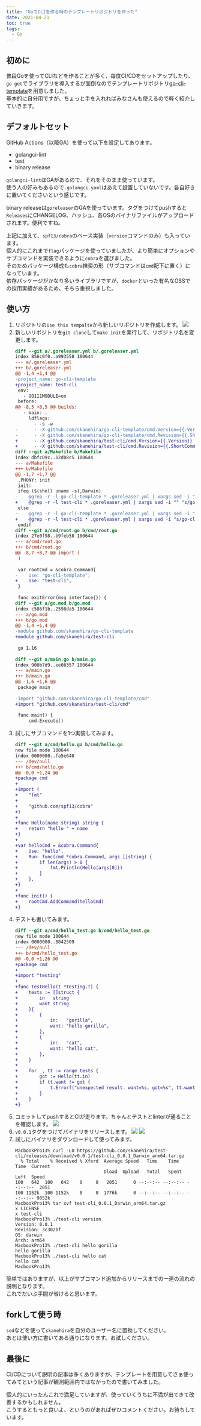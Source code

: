 ```yaml
---
title: "GoでCLIを作る時のテンプレートリポジトリを作った"
date: 2021-04-21
toc: true
tags:
  - Go
---
```


## 初めに
普段Goを使ってCLIなどを作ることが多く、毎度CI/CDをセットアップしたり、`go get`でライブラリを導入するが面倒なのでテンプレートリポジトリ[go-cli-template](https://github.com/skanehira/go-cli-template)を用意しました。  
基本的に自分用ですが、ちょっと手を入れればみなさんも使えるので軽く紹介していきます。

## デフォルトセット
GitHub Actions（以降GA）を使って以下を設定してあります。

- golangci-lint
- test
- binary release

`golangci-lint`はGAがあるので、それをそのまま使っています。  
使う人の好みもあるので`.golangci.yaml`はあえて設置していないです。各自好きに置いてくださいという感じです。  

binary releaseは`goreleaser`のGAを使っています。タグをつけてpushすると`Releases`にCHANGELOG、ハッシュ、各OSのバイナリファイルがアップロードされます。便利ですね。

上記に加えて、`spf13/cobra`のベース実装（`version`コマンドのみ）も入っています。  
個人的にこれまで`flag`パッケージを使っていましたが、より簡単にオプションやサブコマンドを実装できるように`cobra`を選びました。  
そのためパッケージ構成も`cobra`推奨の形（サブコマンドは`cmd`配下に置く）になっています。  
依存パッケージがかなり多いライブラリですが、`docker`といった有名なOSSでの採用実績があるため、そちら重視しました。  

## 使い方
1. リポジトリの`Use this tempalte`から新しいリポジトリを作成します。
   ![](https://i.gyazo.com/3166d239ed1e14611d5d43a989bfd988.png)
2. 新しいリポジトリを`git clone`して`make init`を実行して、リポジトリ名を変更します。
   ```diff
   diff --git a/.goreleaser.yml b/.goreleaser.yml
   index 856c0f0..a993558 100644
   --- a/.goreleaser.yml
   +++ b/.goreleaser.yml
   @@ -1,4 +1,4 @@
   -project_name: go-cli-template
   +project_name: test-cli
    env:
      - GO111MODULE=on
    before:
   @@ -8,5 +8,5 @@ builds:
      - main: .
        ldflags:
          - -s -w
   -      - -X github.com/skanehira/go-cli-template/cmd.Version={{.Version}}
   -      - -X github.com/skanehira/go-cli-template/cmd.Revision={{.ShortCommit}}
   +      - -X github.com/skanehira/test-cli/cmd.Version={{.Version}}
   +      - -X github.com/skanehira/test-cli/cmd.Revision={{.ShortCommit}}
   diff --git a/Makefile b/Makefile
   index dbfc09c..12d08c5 100644
   --- a/Makefile
   +++ b/Makefile
   @@ -1,7 +1,7 @@
    .PHONY: init
    init:
    ifeq ($(shell uname -s),Darwin)
   -	@grep -r -l go-cli-template * .goreleaser.yml | xargs sed -i "" "s/go-cli-template/$$(basename `git rev-parse --show-toplevel`)/"
   +	@grep -r -l test-cli * .goreleaser.yml | xargs sed -i "" "s/go-cli-template/$$(basename `git rev-parse --show-toplevel`)/"
    else
   -	@grep -r -l go-cli-template * .goreleaser.yml | xargs sed -i "s/go-cli-template/$$(basename `git rev-parse --show-toplevel`)/"
   +	@grep -r -l test-cli * .goreleaser.yml | xargs sed -i "s/go-cli-template/$$(basename `git rev-parse --show-toplevel`)/"
    endif
   diff --git a/cmd/root.go b/cmd/root.go
   index 27e0f98..b9feb58 100644
   --- a/cmd/root.go
   +++ b/cmd/root.go
   @@ -8,7 +8,7 @@ import (
    )
    
    var rootCmd = &cobra.Command{
   -	Use: "go-cli-template",
   +	Use: "test-cli",
    }
    
    func exitError(msg interface{}) {
   diff --git a/go.mod b/go.mod
   index c586f1b..2598da5 100644
   --- a/go.mod
   +++ b/go.mod
   @@ -1,4 +1,4 @@
   -module github.com/skanehira/go-cli-template
   +module github.com/skanehira/test-cli
    
    go 1.16
    
   diff --git a/main.go b/main.go
   index 900b7d9..ee06357 100644
   --- a/main.go
   +++ b/main.go
   @@ -1,6 +1,6 @@
    package main
    
   -import "github.com/skanehira/go-cli-template/cmd"
   +import "github.com/skanehira/test-cli/cmd"
    
    func main() {
    	cmd.Execute()
   ```
3. 試しにサブコマンドを1つ実装してみます。
   ```diff
   diff --git a/cmd/hello.go b/cmd/hello.go
   new file mode 100644
   index 0000000..fa5e640
   --- /dev/null
   +++ b/cmd/hello.go
   @@ -0,0 +1,24 @@
   +package cmd
   +
   +import (
   +	"fmt"
   +
   +	"github.com/spf13/cobra"
   +)
   +
   +func Hello(name string) string {
   +	return "hello " + name
   +}
   +
   +var helloCmd = &cobra.Command{
   +	Use: "hello",
   +	Run: func(cmd *cobra.Command, args []string) {
   +		if len(args) > 0 {
   +			fmt.Println(Hello(args[0]))
   +		}
   +	},
   +}
   +
   +func init() {
   +	rootCmd.AddCommand(helloCmd)
   +}
   ```
4. テストも書いてみます。
   ```diff
   diff --git a/cmd/hello_test.go b/cmd/hello_test.go
   new file mode 100644
   index 0000000..8842509
   --- /dev/null
   +++ b/cmd/hello_test.go
   @@ -0,0 +1,26 @@
   +package cmd
   +
   +import "testing"
   +
   +func TestHello(t *testing.T) {
   +	tests := []struct {
   +		in   string
   +		want string
   +	}{
   +		{
   +			in:   "gorilla",
   +			want: "hello gorilla",
   +		},
   +		{
   +			in:   "cat",
   +			want: "hello cat",
   +		},
   +	}
   +
   +	for _, tt := range tests {
   +		got := Hello(tt.in)
   +		if tt.want != got {
   +			t.Errorf("unexpected result. want=%s, got=%s", tt.want, got)
   +		}
   +	}
   +}
   ```
5. コミットしてpushするとCIが走ります。ちゃんとテストとlinterが通ることを確認します。
   ![](https://i.gyazo.com/22c98ab4e3ef1957de3a06635dfe7ab5.png)
6. `v0.0.1`タグをつけてバイナリをリリースします。
   ![](https://i.gyazo.com/e16fa631ca34d78abc5db26eb0fcbef7.png)
   ![](https://i.gyazo.com/7f3fd1e6e0dd014ea388412823c18af5.png)
7. 試しにバイナリをダウンロードして使ってみます。
   ```shell
   MacbookPro13% curl -LO https://github.com/skanehira/test-cli/releases/download/v0.0.1/test-cli_0.0.1_Darwin_arm64.tar.gz
     % Total    % Received % Xferd  Average Speed   Time    Time     Time  Current
                                    Dload  Upload   Total   Spent    Left  Speed
   100   642  100   642    0     0   2051      0 --:--:-- --:--:-- --:--:--  2051
   100 1152k  100 1152k    0     0  1776k      0 --:--:-- --:--:-- --:--:-- 9852k
   MacbookPro13% tar xvf test-cli_0.0.1_Darwin_arm64.tar.gz
   x LICENSE
   x test-cli
   MacbookPro13% ./test-cli version
   Version: 0.0.1
   Revision: 3c302bf
   OS: darwin
   Arch: arm64
   MacbookPro13% ./test-cli hello gorilla
   hello gorilla
   MacbookPro13% ./test-cli hello cat
   hello cat
   MacbookPro13%
   ```

簡単ではありますが、以上がサブコマンド追加からリリースまでの一連の流れの説明となります。  
これでだいぶ手間が省けると思います。

## forkして使う時
`sed`などを使って`skanehira`を自分のユーザー名に置換してください。  
あとは使い方に書いてある通りになります。お試しください。

## 最後に
CI/CDについて説明の記事は多くありますが、テンプレートを用意してさぁ使ってみてという記事が観測範囲内ではなかったので書いてみました。

個人的にいったんこれで満足していますが、使っていくうちに不満が出てきて改善するかもしれません。  
こうするともっと良いよ、というのがあればぜひコメントください。お待ちしています。
